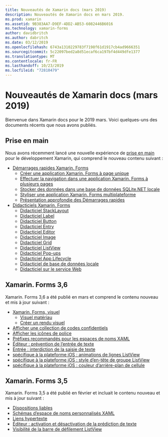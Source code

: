 ```yaml
---
title: Nouveautés de Xamarin docs (mars 2019)
description: Nouveautés de Xamarin docs en mars 2019.
ms.prod: xamarin
ms.assetid: 9B383AA7-D9EF-4DD2-AB53-6082446B6016
ms.technology: xamarin-forms
author: davidbritch
ms.author: dabritch
ms.date: 03/12/2019
ms.openlocfilehash: 6743a1310229783f7198f61d1917cb4ad9666351
ms.sourcegitcommit: 5c22097bed2a8d51ecaf6ca197bf4d449dfe1377
ms.translationtype: MT
ms.contentlocale: fr-FR
ms.lasthandoff: 10/23/2019
ms.locfileid: "72810479"
---
```

# <a name="xamarin-docs-whats-new-march-2019"></a>Nouveautés de Xamarin docs (mars 2019)

Bienvenue dans Xamarin docs pour le 2019 mars. Voici quelques-uns des documents récents que nous avons publiés.

## <a name="get-started"></a>Prise en main

Nous avons récemment lancé une nouvelle expérience de [prise en main](~/get-started/index.yml) pour le développement Xamarin, qui comprend le nouveau contenu suivant :

- [Démarrages rapides Xamarin. Forms](~/get-started/quickstarts/index.yml)
  - [Créer une application Xamarin. Forms à page unique](~/get-started/quickstarts/single-page.md)
  - [Effectuer la navigation dans une application Xamarin. Forms à plusieurs pages](~/get-started/quickstarts/multi-page.md)
  - [Stocker des données dans une base de données SQLite.NET locale](~/get-started/quickstarts/database.md)
  - [Styliser une application Xamarin. Forms multiplateforme](~/get-started/quickstarts/styling.md)
  - [Présentation approfondie des Démarrages rapides](~/get-started/quickstarts/deepdive.md)
- [Didacticiels Xamarin. Forms](~/get-started/tutorials/index.yml)
  - [Didacticiel StackLayout](~/get-started/tutorials/stacklayout/index.yml)
  - [Didacticiel Label](~/get-started/tutorials/label/index.yml)
  - [Didacticiel Button](~/get-started/tutorials/button/index.yml)
  - [Didacticiel Entry](~/get-started/tutorials/entry/index.yml)
  - [Didacticiel Editor](~/get-started/tutorials/editor/index.yml)
  - [Didacticiel Image](~/get-started/tutorials/image/index.yml)
  - [Didacticiel Grid](~/get-started/tutorials/grid/index.yml)
  - [Didacticiel ListView](~/get-started/tutorials/listview/index.yml)
  - [Didacticiel Pop-ups](~/get-started/tutorials/pop-ups/index.yml)
  - [Didacticiel App Lifecycle](~/get-started/tutorials/app-lifecycle/index.yml)
  - [Didacticiel de base de données locale](~/get-started/tutorials/local-database/index.yml)
  - [Didacticiel sur le service Web](~/get-started/tutorials/web-service/index.yml)

## <a name="xamarinforms-36"></a>Xamarin. Forms 3,6

Xamarin. Forms 3,6 a été publié en mars et comprend le contenu nouveau et mis à jour suivant :

- [Xamarin. Forms, visuel](~/xamarin-forms/user-interface/visual/index.md)
  - [Visuel matériau](~/xamarin-forms/user-interface/visual/material-visual.md)
  - [Créer un rendu visuel](~/xamarin-forms/user-interface/visual/create.md)
- [Afficher une collection de codes confidentiels](~/xamarin-forms/user-interface/map/pins.md#display-a-pin-collection)
- [Afficher les icônes de police](~/xamarin-forms/user-interface/text/fonts.md#display-font-icons)
- [Préfixes recommandés pour les espaces de noms XAML](~/xamarin-forms/xaml/custom-prefix.md)
- [Éditeur : prévention de l’entrée de texte](~/xamarin-forms/user-interface/text/editor.md#preventing-text-entry)
- [Entrée : interdiction de la saisie de texte](~/xamarin-forms/user-interface/text/entry.md#preventing-text-entry)
- [spécifique à la plateforme iOS : animations de lignes ListView](~/xamarin-forms/platform/ios/listview-row-animations.md)
- [spécifique à la plateforme iOS : style d’en-tête de groupe ListView](~/xamarin-forms/platform/ios/listview-group-header-style.md)
- [spécifique à la plateforme iOS : couleur d’arrière-plan de cellule](~/xamarin-forms/platform/ios/cell-background-color.md)

## <a name="xamarinforms-35"></a>Xamarin. Forms 3,5

Xamarin. Forms 3,5 a été publié en février et incluait le contenu nouveau et mis à jour suivant :

- [Dispositions liables](~/xamarin-forms/user-interface/layouts/bindable-layouts.md)
- [Schémas d’espace de noms personnalisés XAML](~/xamarin-forms/xaml/custom-namespace-schemas.md)
- [Liens hypertexte](~/xamarin-forms/user-interface/text/label.md#hyperlinks)
- [Éditeur : activation et désactivation de la prédiction de texte](~/xamarin-forms/user-interface/text/editor.md#enabling-and-disabling-text-prediction)
- [Visibilité de la barre de défilement ListView](~/xamarin-forms/user-interface/listview/customizing-list-appearance.md#scrollbar-visibility)
